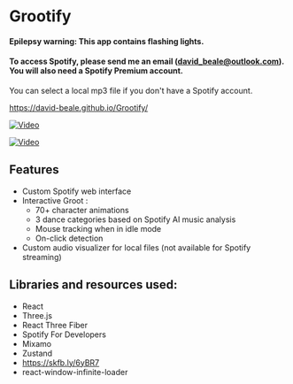 # Grootify

#### Epilepsy warning: This app contains flashing lights.

#### To access Spotify, please send me an email (david_beale@outlook.com). You will also need a Spotify Premium account.

You can select a local mp3 file if you don't have a Spotify account.

https://david-beale.github.io/Grootify/

[![Video](https://user-images.githubusercontent.com/59053870/140958706-d76f97d4-18c4-4d16-89c2-1bf6c483cd78.png)](https://youtu.be/n8k8v7pSvfY)


[![Video](https://user-images.githubusercontent.com/59053870/140957555-ec35b069-18a3-415e-835d-ec9a3db51547.png)](https://youtu.be/ijKePMnR8vA)

## Features

* Custom Spotify web interface
* Interactive Groot :
  + 70+ character animations
  + 3 dance categories based on Spotify AI music analysis
  + Mouse tracking when in idle mode
  + On-click detection
* Custom audio visualizer for local files (not available for Spotify streaming)

## Libraries and resources used:

* React
* Three.js
* React Three Fiber
* Spotify For Developers
* Mixamo 
* Zustand 
* https://skfb.ly/6yBR7
* react-window-infinite-loader
